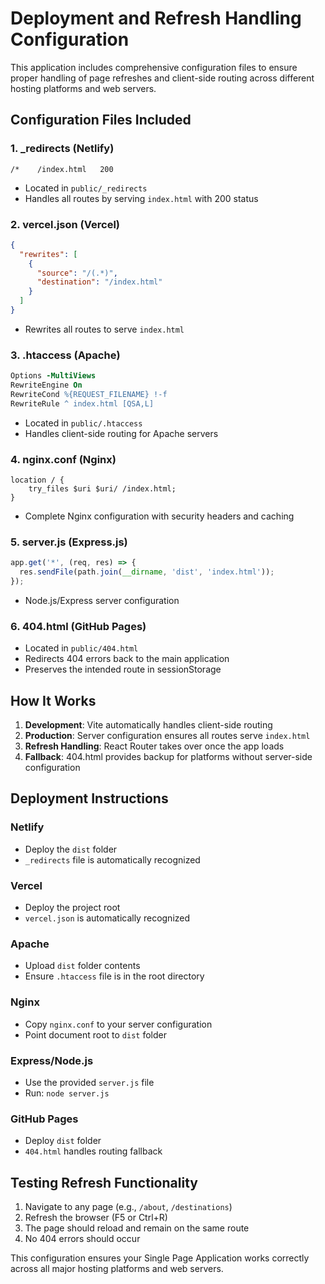 # Deployment and Refresh Handling Configuration

This application includes comprehensive configuration files to ensure proper handling of page refreshes and client-side routing across different hosting platforms and web servers.

## Configuration Files Included

### 1. **_redirects** (Netlify)
```
/*    /index.html   200
```
- Located in `public/_redirects`
- Handles all routes by serving `index.html` with 200 status

### 2. **vercel.json** (Vercel)
```json
{
  "rewrites": [
    {
      "source": "/(.*)",
      "destination": "/index.html"
    }
  ]
}
```
- Rewrites all routes to serve `index.html`

### 3. **.htaccess** (Apache)
```apache
Options -MultiViews
RewriteEngine On
RewriteCond %{REQUEST_FILENAME} !-f
RewriteRule ^ index.html [QSA,L]
```
- Located in `public/.htaccess`
- Handles client-side routing for Apache servers

### 4. **nginx.conf** (Nginx)
```nginx
location / {
    try_files $uri $uri/ /index.html;
}
```
- Complete Nginx configuration with security headers and caching

### 5. **server.js** (Express.js)
```javascript
app.get('*', (req, res) => {
  res.sendFile(path.join(__dirname, 'dist', 'index.html'));
});
```
- Node.js/Express server configuration

### 6. **404.html** (GitHub Pages)
- Located in `public/404.html`
- Redirects 404 errors back to the main application
- Preserves the intended route in sessionStorage

## How It Works

1. **Development**: Vite automatically handles client-side routing
2. **Production**: Server configuration ensures all routes serve `index.html`
3. **Refresh Handling**: React Router takes over once the app loads
4. **Fallback**: 404.html provides backup for platforms without server-side configuration

## Deployment Instructions

### Netlify
- Deploy the `dist` folder
- `_redirects` file is automatically recognized

### Vercel
- Deploy the project root
- `vercel.json` is automatically recognized

### Apache
- Upload `dist` folder contents
- Ensure `.htaccess` file is in the root directory

### Nginx
- Copy `nginx.conf` to your server configuration
- Point document root to `dist` folder

### Express/Node.js
- Use the provided `server.js` file
- Run: `node server.js`

### GitHub Pages
- Deploy `dist` folder
- `404.html` handles routing fallback

## Testing Refresh Functionality

1. Navigate to any page (e.g., `/about`, `/destinations`)
2. Refresh the browser (F5 or Ctrl+R)
3. The page should reload and remain on the same route
4. No 404 errors should occur

This configuration ensures your Single Page Application works correctly across all major hosting platforms and web servers.